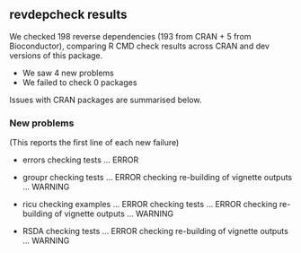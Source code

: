 ## revdepcheck results

We checked 198 reverse dependencies (193 from CRAN + 5 from Bioconductor), comparing R CMD check results across CRAN and dev versions of this package.

 * We saw 4 new problems
 * We failed to check 0 packages

Issues with CRAN packages are summarised below.

### New problems
(This reports the first line of each new failure)

* errors
  checking tests ... ERROR

* groupr
  checking tests ... ERROR
  checking re-building of vignette outputs ... WARNING

* ricu
  checking examples ... ERROR
  checking tests ... ERROR
  checking re-building of vignette outputs ... WARNING

* RSDA
  checking tests ... ERROR
  checking re-building of vignette outputs ... WARNING

